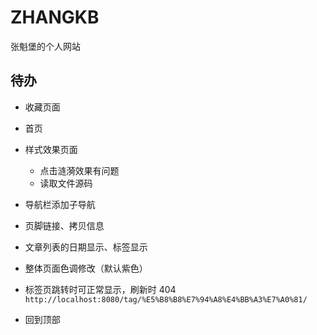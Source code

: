 # ZHANGKB

张魁堡的个人网站

## 待办

- 收藏页面

- 首页

- 样式效果页面

  - 点击涟漪效果有问题
  - 读取文件源码

- 导航栏添加子导航

- 页脚链接、拷贝信息

- 文章列表的日期显示、标签显示

- 整体页面色调修改（默认紫色）

- 标签页跳转时可正常显示，刷新时 404 `http://localhost:8080/tag/%E5%B8%B8%E7%94%A8%E4%BB%A3%E7%A0%81/`

- 回到顶部
